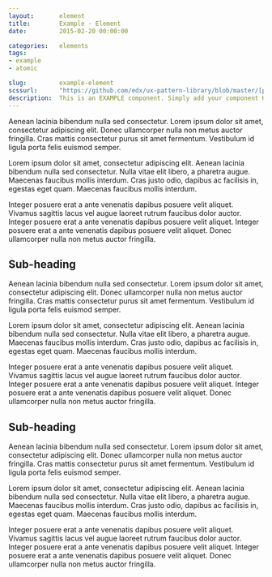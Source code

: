 ```yaml
---
layout:       element
title:        Example - Element
date:         2015-02-20 00:00:00

categories:   elements
tags:         
- example
- atomic

slug:         example-element
scssurl:      "https://github.com/edx/ux-pattern-library/blob/master/[path_to_source_sass_file].scss"
description:  This is an EXAMPLE component. Simply add your component HTML.
---
```



Aenean lacinia bibendum nulla sed consectetur. Lorem ipsum dolor sit amet, consectetur adipiscing elit. Donec ullamcorper nulla non metus auctor fringilla. Cras mattis consectetur purus sit amet fermentum. Vestibulum id ligula porta felis euismod semper.

Lorem ipsum dolor sit amet, consectetur adipiscing elit. Aenean lacinia bibendum nulla sed consectetur. Nulla vitae elit libero, a pharetra augue. Maecenas faucibus mollis interdum. Cras justo odio, dapibus ac facilisis in, egestas eget quam. Maecenas faucibus mollis interdum.

Integer posuere erat a ante venenatis dapibus posuere velit aliquet. Vivamus sagittis lacus vel augue laoreet rutrum faucibus dolor auctor. Integer posuere erat a ante venenatis dapibus posuere velit aliquet. Integer posuere erat a ante venenatis dapibus posuere velit aliquet. Donec ullamcorper nulla non metus auctor fringilla.

## Sub-heading
Aenean lacinia bibendum nulla sed consectetur. Lorem ipsum dolor sit amet, consectetur adipiscing elit. Donec ullamcorper nulla non metus auctor fringilla. Cras mattis consectetur purus sit amet fermentum. Vestibulum id ligula porta felis euismod semper.

Lorem ipsum dolor sit amet, consectetur adipiscing elit. Aenean lacinia bibendum nulla sed consectetur. Nulla vitae elit libero, a pharetra augue. Maecenas faucibus mollis interdum. Cras justo odio, dapibus ac facilisis in, egestas eget quam. Maecenas faucibus mollis interdum.

Integer posuere erat a ante venenatis dapibus posuere velit aliquet. Vivamus sagittis lacus vel augue laoreet rutrum faucibus dolor auctor. Integer posuere erat a ante venenatis dapibus posuere velit aliquet. Integer posuere erat a ante venenatis dapibus posuere velit aliquet. Donec ullamcorper nulla non metus auctor fringilla.

## Sub-heading
Aenean lacinia bibendum nulla sed consectetur. Lorem ipsum dolor sit amet, consectetur adipiscing elit. Donec ullamcorper nulla non metus auctor fringilla. Cras mattis consectetur purus sit amet fermentum. Vestibulum id ligula porta felis euismod semper.

Lorem ipsum dolor sit amet, consectetur adipiscing elit. Aenean lacinia bibendum nulla sed consectetur. Nulla vitae elit libero, a pharetra augue. Maecenas faucibus mollis interdum. Cras justo odio, dapibus ac facilisis in, egestas eget quam. Maecenas faucibus mollis interdum.

Integer posuere erat a ante venenatis dapibus posuere velit aliquet. Vivamus sagittis lacus vel augue laoreet rutrum faucibus dolor auctor. Integer posuere erat a ante venenatis dapibus posuere velit aliquet. Integer posuere erat a ante venenatis dapibus posuere velit aliquet. Donec ullamcorper nulla non metus auctor fringilla.

